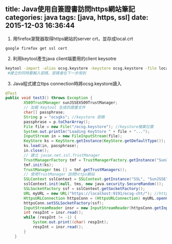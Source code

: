 title: Java使用自簽證書訪問https網站筆記
categories: java
tags: [java, https, ssl]
date: 2015-12-03 16:36:44
---

1. 用firefox瀏覽器取得https網站的server crt，並存成local.crt
```
google firefox get ssl cert
```
2. 利用keytool產生java client端要用的client keysotre
``` bash
keytool -import -alias ocsg.keystore -keystore ocsg.keystore -file localhost.crt
 #建立的同時要輸入密碼，密碼會在下一步用到
```
<!-- more -->
3. Java程式建立ttps connection時將ocsg.keystore讀入
``` java java-https-client-code
@Test
public void test3() throws Exception {
        X509TrustManager sunJSSEX509TrustManager;
        // 加载 Keytool 生成的證書文件
        char[] passphrase;
        String p = "ocsgks"; //keystore 密碼
        passphrase = p.toCharArray();
        File file = new File("/ocsg.keystore"); //keystore檔案位置
        System.out.println("Loading KeyStore " + file + "...");
        InputStream in = new FileInputStream(file);
        KeyStore ks = KeyStore.getInstance(KeyStore.getDefaultType());
        ks.load(in, passphrase);
        in.close();
        // 建立 javax.net.ssl.TrustManager
        TrustManagerFactory tmf = TrustManagerFactory.getInstance("SunX509", "SunJSSE");
        tmf.init(ks);
        TrustManager tms [] = tmf.getTrustManagers();
        // 使用TrustManager 訪問https網站
        SSLContext sslContext = SSLContext.getInstance("SSL", "SunJSSE");
        sslContext.init(null, tms, new java.security.SecureRandom());
        SSLSocketFactory ssf = sslContext.getSocketFactory();
        URL myURL = new URL("https://localhost:9191/ocsg-cht/"); //https網站url
        HttpsURLConnection httpsConn = (HttpsURLConnection) myURL.openConnection();
        httpsConn.setSSLSocketFactory(ssf);
        InputStreamReader insr = new InputStreamReader(httpsConn.getInputStream());
        int respInt = insr.read();
        while (respInt != -1) {
            System.out.print((char) respInt);
            respInt = insr.read();
        }
	}
```

